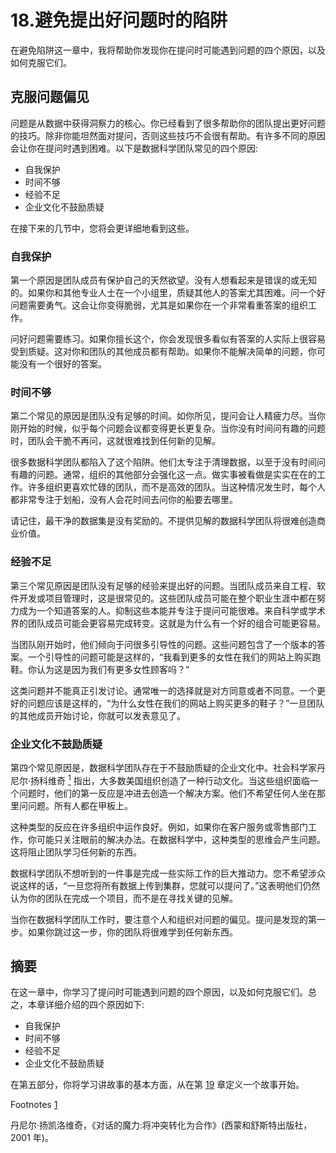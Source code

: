 # 18.避免提出好问题时的陷阱

在避免陷阱这一章中，我将帮助你发现你在提问时可能遇到问题的四个原因，以及如何克服它们。

## 克服问题偏见

问题是从数据中获得洞察力的核心。你已经看到了很多帮助你的团队提出更好问题的技巧。除非你能坦然面对提问，否则这些技巧不会很有帮助。有许多不同的原因会让你在提问时遇到困难。以下是数据科学团队常见的四个原因:

*   自我保护
*   时间不够
*   经验不足
*   企业文化不鼓励质疑

在接下来的几节中，您将会更详细地看到这些。

### 自我保护

第一个原因是团队成员有保护自己的天然欲望。没有人想看起来是错误的或无知的。如果你和其他专业人士在一个小组里，质疑其他人的答案尤其困难。问一个好问题需要勇气。这会让你变得脆弱，尤其是如果你在一个非常看重答案的组织工作。

问好问题需要练习。如果你擅长这个，你会发现很多看似有答案的人实际上很容易受到质疑。这对你和团队的其他成员都有帮助。如果你不能解决简单的问题，你可能没有一个很好的答案。

### 时间不够

第二个常见的原因是团队没有足够的时间。如你所见，提问会让人精疲力尽。当你刚开始的时候，似乎每个问题会议都变得更长更复杂。当你没有时间问有趣的问题时，团队会干脆不再问，这就很难找到任何新的见解。

很多数据科学团队都陷入了这个陷阱。他们太专注于清理数据，以至于没有时间问有趣的问题。通常，组织的其他部分会强化这一点。做实事被看做是实实在在的工作。许多组织更喜欢忙碌的团队，而不是高效的团队。当这种情况发生时，每个人都非常专注于划船，没有人会花时间去问你的船要去哪里。

请记住，最干净的数据集是没有奖励的。不提供见解的数据科学团队将很难创造商业价值。

### 经验不足

第三个常见原因是团队没有足够的经验来提出好的问题。当团队成员来自工程、软件开发或项目管理时，这是很常见的。这些团队成员可能在整个职业生涯中都在努力成为一个知道答案的人。抑制这些本能并专注于提问可能很难。来自科学或学术界的团队成员可能会更容易完成转变。这就是为什么有一个好的组合可能更容易。

当团队刚开始时，他们倾向于问很多引导性的问题。这些问题包含了一个版本的答案。一个引导性的问题可能是这样的，“我看到更多的女性在我们的网站上购买跑鞋。你认为这是因为我们有更多女性顾客吗？”

这类问题并不能真正引发讨论。通常唯一的选择就是对方同意或者不同意。一个更好的问题应该是这样的，“为什么女性在我们的网站上购买更多的鞋子？”一旦团队的其他成员开始讨论，你就可以发表意见了。

### 企业文化不鼓励质疑

第四个常见原因是，数据科学团队存在于不鼓励质疑的企业文化中。社会科学家丹尼尔·扬科维奇 [<sup>1</sup>](#Fn1) 指出，大多数美国组织创造了一种行动文化。当这些组织面临一个问题时，他们的第一反应是冲进去创造一个解决方案。他们不希望任何人坐在那里问问题。所有人都在甲板上。

这种类型的反应在许多组织中运作良好。例如，如果你在客户服务或零售部门工作，你可能只关注眼前的解决办法。在数据科学中，这种类型的思维会产生问题。这将阻止团队学习任何新的东西。

数据科学团队不想听到的一件事是完成一些实际工作的巨大推动力。您不希望涉众说这样的话，“一旦您将所有数据上传到集群，您就可以提问了。”这表明他们仍然认为你的团队在完成一个项目，而不是在寻找关键的见解。

当你在数据科学团队工作时，要注意个人和组织对问题的偏见。提问是发现的第一步。如果你跳过这一步，你的团队将很难学到任何新东西。

## 摘要

在这一章中，你学习了提问时可能遇到问题的四个原因，以及如何克服它们。总之，本章详细介绍的四个原因如下:

*   自我保护
*   时间不够
*   经验不足
*   企业文化不鼓励质疑

在第五部分，你将学习讲故事的基本方面，从在第 [19](19.html) 章定义一个故事开始。

Footnotes [1](#Fn1_source)

丹尼尔·扬凯洛维奇，《对话的魔力:将冲突转化为合作》(西蒙和舒斯特出版社，2001 年)。